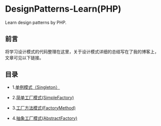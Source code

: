 # DesignPatterns-Learn(PHP) 
Learn design patterns by PHP.
## 前言
将学习设计模式的代码整理在这里，关于设计模式详细的总结写在了我的博客上，文章可见以下链接。

## 目录
* 1.[单例模式（Singleton）](http://tenpercent.top/2017/06/20/Singleton-Pattern/)
* 2.[简单工厂模式(SimpleFactory)](http://tenpercent.top/2017/07/10/factory-pattern/)
* 3.[工厂方法模式(FactoryMethod)](http://tenpercent.top/2017/07/10/factory-pattern/)

* 4.[抽象工厂模式(AbstractFactory)](http://tenpercent.top/2017/07/10/factory-pattern/)

